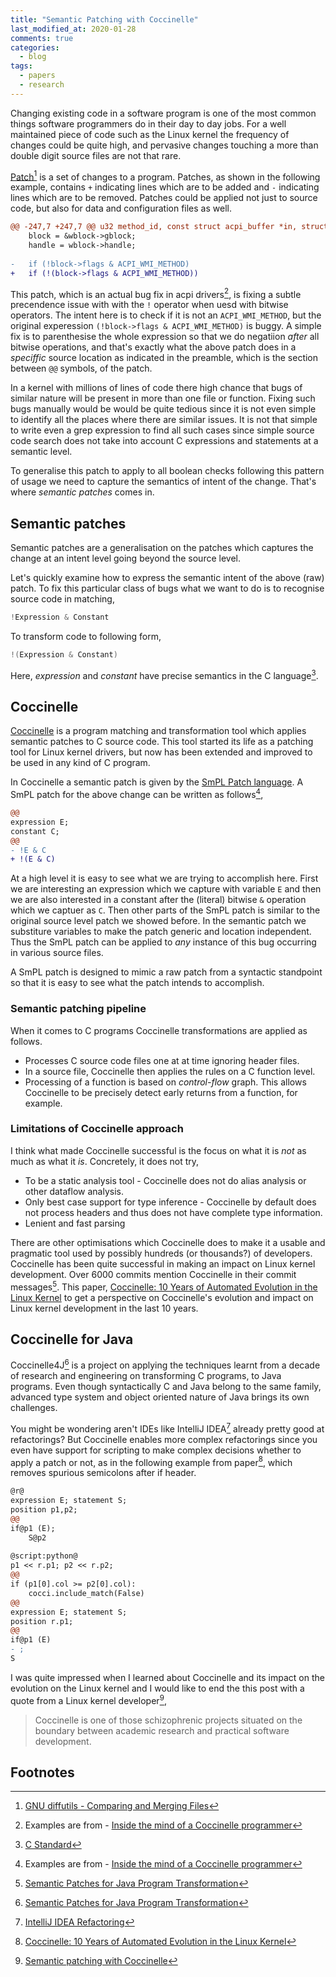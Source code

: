 ```yaml
---
title: "Semantic Patching with Coccinelle"
last_modified_at: 2020-01-28
comments: true
categories:
  - blog
tags:
  - papers
  - research
---
```


Changing existing code in a software program is one of the most common things
software programmers do in their day to day jobs. For a well maintained piece of
code such as the Linux kernel the frequency of changes could be quite high, and
pervasive changes touching a more than double digit source files are not that
rare.

[Patch](https://en.wikipedia.org/wiki/Patch_(computing))[^diffutils] is a set of
changes to a program. Patches, as shown in the following example, contains `+`
indicating lines which are to be added and `-` indicating lines which are to be
removed. Patches could be applied not just to source code, but also for data and
configuration files as well.

```diff
@@ -247,7 +247,7 @@ u32 method_id, const struct acpi_buffer *in, struct acpi_buffer *out)
 	block = &wblock->gblock;
 	handle = wblock->handle;
 
-	if (!block->flags & ACPI_WMI_METHOD)
+	if (!(block->flags & ACPI_WMI_METHOD))
```

This patch, which is an actual bug fix in acpi drivers[^acpi-bug], is fixing a
subtle precendence issue with with the `!` operator when uesd with bitwise
operators. The intent here is to check if it is not an `ACPI_WMI_METHOD`, but
the original experession `(!block->flags & ACPI_WMI_METHOD)` is buggy. A simple
fix is to parenthesise the whole expression so that we do negatiion _after_ all
bitwise operations, and that's exactly what the above patch does in a
_speciffic_ source location as indicated in the preamble, which is the section
between `@@` symbols, of the patch.

In a kernel with millions of lines of code there high chance that bugs of
similar nature will be present in more than one file or function. Fixing such
bugs manually would be would be quite tedious since it is not even simple to
identify all the places where there are similar issues. It is not that simple to
write even a grep expression to find all such cases since simple source code
search does not take into account C expressions and statements at a semantic
level.

To generalise this patch to apply to all boolean checks following this pattern
of usage we need to capture the semantics of intent of the change. That's where
_semantic patches_ comes in.

## Semantic patches

Semantic patches are a generalisation on the patches which captures the change
at an intent level going beyond the source level. 

Let's quickly examine how to express the semantic intent of the above (raw)
patch. To fix this particular class of bugs what we want to do is to recognise
source code in matching,

```c
!Expression & Constant
```

To transform code to following form,
```c
!(Expression & Constant)
```

Here, _expression_ and _constant_ have precise semantics in the C language[^c-standard].

## Coccinelle

[Coccinelle](http://coccinelle.lip6.fr/) is a program matching and
transformation tool which applies semantic patches to C source code. This tool
started its life as a patching tool for Linux kernel drivers, but now has been
extended and improved to be used in any kind of C program.

In Coccinelle a semantic patch is given by the [SmPL Patch
language](https://web.imt-atlantique.fr/x-info/coccinelle/docs/index.html). A
SmPL patch for the above change can be written as follows[^acpi-bug],

```diff
@@
expression E;
constant C;
@@
- !E & C
+ !(E & C)
```

At a high level it is easy to see what we are trying to accomplish here. First
we are interesting an expression which we capture with variable `E` and then we
are also interested in a constant after the (literal) bitwise `&` operation
which we captuer as `C`. Then other parts of the SmPL patch is similar to the
original source level patch we showed before. In the semantic patch we
substiture variables to make the patch generic and location independent. Thus
the SmPL patch can be applied to _any_ instance of this bug occurring in various
source files.

A SmPL patch is designed to mimic a raw patch from a syntactic standpoint so
that it is easy to see what the patch intends to accomplish.

### Semantic patching pipeline

When it comes to C programs Coccinelle transformations are applied as follows.

- Processes C source code files one at at time ignoring header files.
- In a source file, Coccinelle then applies the rules on a C function level.
- Processing of a function is based on _control-flow_ graph. This allows
  Coccinelle to be precisely detect early returns from a function, for example.

### Limitations of Coccinelle approach

I think what made Coccinelle successful is the focus on what it is *not* as much
as what it _is_. Concretely, it does not try, 
- To be a static analysis tool - Coccinelle does not do alias analysis or other dataflow analysis.
- Only best case support for type inference - Coccinelle by default does not
  process headers and thus does not have complete type information.
- Lenient and fast parsing

There are other optimisations which Coccinelle does to make it a usable and
pragmatic tool used by possibly hundreds (or thousands?) of developers.
Coccinelle has been quite successful in making an impact on Linux kernel
development. Over 6000 commits mention Coccinelle in their commit
messages[^coccinelle-java]. This paper, [Coccinelle: 10 Years of Automated
Evolution in the Linux Kernel](https://hal.inria.fr/hal-01853271/document) to
get a perspective on Coccinelle's evolution and impact on Linux kernel
development in the last 10 years.

## Coccinelle for Java

Coccinelle4J[^coccinelle-java] is a project on applying the techniques learnt
from a decade of research and engineering on transforming C programs, to Java
programs. Even though syntactically C and Java belong to the same family,
advanced type system and object oriented nature of Java brings its own
challenges.

You might be wondering aren't IDEs like IntelliJ IDEA[^idea-refactoring] already
pretty good at refactorings? But Coccinelle enables more complex refactorings
since you even have support for scripting to make complex decisions whether to
apply a patch or not, as in the following example from
paper[^coccinelle-10-years], which removes spurious semicolons after if header.

```diff
@r@
expression E; statement S;
position p1,p2;
@@
if@p1 (E);
	S@p2
	
@script:python@
p1 << r.p1; p2 << r.p2;
@@
if (p1[0].col >= p2[0].col):
 	cocci.include_match(False)
@@
expression E; statement S;
position r.p1;
@@
if@p1 (E)
- ;
S
```


I was quite impressed when I learned about Coccinelle and its impact on the
evolution on the Linux kernel and I would like to end the this post with a quote
from a Linux kernel developer[^coccinelle-lwn],

> Coccinelle is one of those schizophrenic projects situated on the boundary between academic research and practical software development.

## Footnotes

[^diffutils]: [GNU diffutils - Comparing and Merging Files](https://www.gnu.org/software/diffutils/manual/)
[^acpi-bug]: Examples are from - [Inside the mind of a Coccinelle programmer](https://lwn.net/Articles/698724/)
[^c-standard]: [C Standard](http://www.iso-9899.info/wiki/The_Standard)
[^coccinelle]: Main citation for Coccinelle
[^coccinelle-10-years]: [Coccinelle: 10 Years of Automated Evolution in the Linux Kernel](https://hal.inria.fr/hal-01853271/document)
[^coccinelle-java]: [Semantic Patches for Java Program Transformation](https://drops.dagstuhl.de/opus/volltexte/2019/10814/pdf/LIPIcs-ECOOP-2019-22.pdf)
[^coccinelle-lwn]: [Semantic patching with Coccinelle](https://lwn.net/Articles/315686/)
[^idea-refactoring]: [IntelliJ IDEA Refactoring](https://www.jetbrains.com/help/idea/refactoring-source-code.html)
